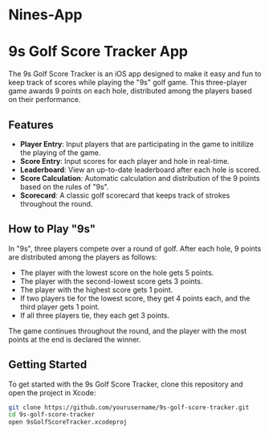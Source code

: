 # Nines-App

# 9s Golf Score Tracker App

The 9s Golf Score Tracker is an iOS app designed to make it easy and fun to keep track of scores while playing the "9s" golf game. This three-player game awards 9 points on each hole, distributed among the players based on their performance.

## Features

- **Player Entry**: Input players that are participating in the game to initilize the playing of the game.
- **Score Entry**: Input scores for each player and hole in real-time.
- **Leaderboard**: View an up-to-date leaderboard after each hole is scored.
- **Score Calculation**: Automatic calculation and distribution of the 9 points based on the rules of "9s".
- **Scorecard**: A classic golf scorecard that keeps track of strokes throughout the round.
## How to Play "9s"

In "9s", three players compete over a round of golf. After each hole, 9 points are distributed among the players as follows:

- The player with the lowest score on the hole gets 5 points.
- The player with the second-lowest score gets 3 points.
- The player with the highest score gets 1 point.
- If two players tie for the lowest score, they get 4 points each, and the third player gets 1 point.
- If all three players tie, they each get 3 points.

The game continues throughout the round, and the player with the most points at the end is declared the winner.

## Getting Started

To get started with the 9s Golf Score Tracker, clone this repository and open the project in Xcode:

```sh
git clone https://github.com/yourusername/9s-golf-score-tracker.git
cd 9s-golf-score-tracker
open 9sGolfScoreTracker.xcodeproj

